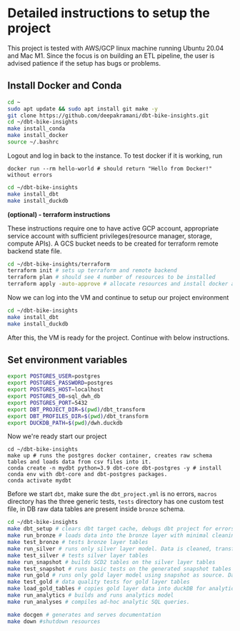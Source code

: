 # Detailed instructions to setup the project

This project is tested with AWS/GCP linux machine running Ubuntu 20.04 and Mac M1. Since the focus is on building an ETL pipeline, the user is advised patience if the setup has bugs or problems.

## Install Docker and Conda

```{.bash filename="Clone, install docker and conda"}
cd ~
sudo apt update && sudo apt install git make -y
git clone https://github.com/deepakramani/dbt-bike-insights.git
cd ~/dbt-bike-insights
make install_conda
make install_docker
source ~/.bashrc
```

Logout and log in back to the instance. To test docker if it is working, run
```
docker run --rm hello-world # should return "Hello from Docker!" without errors
```

```{.bash filename="install dbt and duckdb"}
cd ~/dbt-bike-insights
make install_dbt
make install_duckdb
```

**(optional) - terraform instructions**

These instructions require one to have active GCP account, appropriate service account with sufficient privileges(resource manager, storage, compute APIs). A GCS bucket needs to be created for terraform remote backend state file.

```{.bash filename="Terraform instructions"}
cd ~/dbt-bike-insights/terraform
terraform init # sets up terraform and remote backend
terraform plan # should see 4 number of resources to be installed
terraform apply -auto-approve # allocate resources and install docker and conda
```

Now we can log into the VM and continue to setup our project environment

```{.bash filename="install dbt and duckdb"}
cd ~/dbt-bike-insights
make install_dbt
make install_duckdb
```

After this, the VM is ready for the project. Continue with below instructions.

## Set environment variables

```{.bash filename="export env variables"}
export POSTGRES_USER=postgres                             
export POSTGRES_PASSWORD=postgres 
export POSTGRES_HOST=localhost 
export POSTGRES_DB=sql_dwh_db 
export POSTGRES_PORT=5432 
export DBT_PROJECT_DIR=$(pwd)/dbt_transform 
export DBT_PROFILES_DIR=$(pwd)/dbt_transform 
export DUCKDB_PATH=$(pwd)/dwh.duckdb
```

Now we're ready start our project

```
cd ~/dbt-bike-insights
make up # runs the postgres docker container, creates raw schema tables and loads data from csv files into it.
conda create -n mydbt python=3.9 dbt-core dbt-postgres -y # install conda env with dbt-core and dbt-postgres packages.
conda activate mydbt

```

Before we start `dbt`, make sure the `dbt_project.yml` is no errors, `macros` directory has the three generic tests, `tests` directory has one custom test file, in DB raw data tables are present inside `bronze` schema. 

```{.bash filename="run dbt commands"}
cd ~/dbt-bike-insights 
make dbt_setup # clears dbt target cache, debugs dbt project for errors and installs dependencies
make run_bronze # loads data into the bronze layer with minimal cleaning
make test_bronze # tests bronze layer tables
make run_silver # runs only silver layer model. Data is cleaned, transformed and enriched.
make test_silver # tests silver layer tables
make run_snapshot # builds SCD2 tables on the silver layer tables
make test_snapshot # runs basic tests on the generated snapshot tables
make run_gold # runs only gold layer model using snapshot as source. Data is ready for business.
make test_gold # data quality tests for gold layer tables
make load_gold_tables # copies gold layer data into duckDB for analytics
make run_analytics # builds and runs analytics model
make run_analyses # compiles ad-hoc analytic SQL queries.

make docgen # generates and serves documentation
make down #shutdown resources
```
